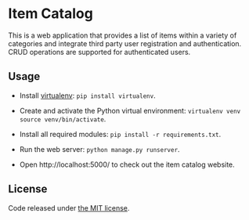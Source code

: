 # Item Catalog

This is a web application that provides a list of items within a variety of categories and integrate third party user registration and authentication. CRUD operations are supported for authenticated users.

## Usage

- Install [virtualenv](https://virtualenv.pypa.io/en/latest/): `pip install virtualenv`.

- Create and activate the Python virtual environment: 
`virtualenv venv`
`source venv/bin/activate`.

- Install all required modules: `pip install -r requirements.txt`.

- Run the web server: `python manage.py runserver`.

- Open http://localhost:5000/ to check out the item catalog website.


## License

Code released under [the MIT license](https://github.com/zhihaodev/item-catalog/blob/master/LICENSE).
